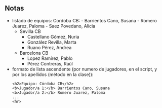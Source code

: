 ## Notas

- listado de equipos:
    Cordoba CB:
        - Barrientos Cano, Susana
        - Romero Juarez, Paloma
        - Saez Povedano, Alicia
    - Sevilla CB
        - Castellano Gómez, Nuria
        - González Revilla, Marta
        - Ruano Pérez, Andrea
    - Barcelona CB
        - Lopez Ramírez, Pablo
        - Pérez Contreras, Raúl
- formato de lista ascendente (por numero de jugadores, en el script, y por los apellidos (método en la clase)):
    ```
    <h2>Equipo: Córdoba CB</h2>
    <b>Jugador/a 1:</b> Barrientos Cano, Susana
    <b>Jugador/a 2:</b> Romero Juarez, Paloma
    ...
    <hr>
    ```
